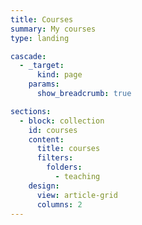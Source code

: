 ```yaml
---
title: Courses
summary: My courses
type: landing

cascade:
  - _target:
      kind: page
    params:
      show_breadcrumb: true

sections:
  - block: collection
    id: courses
    content:
      title: courses
      filters:
        folders:
          - teaching
    design:
      view: article-grid
      columns: 2
---
```

